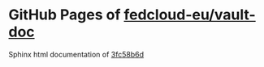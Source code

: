 GitHub Pages of [fedcloud-eu/vault-doc](https://github.com/fedcloud-eu/vault-doc.git)
===
Sphinx html documentation of [3fc58b6d](https://github.com/fedcloud-eu/vault-doc/tree/3fc58b6d3e06e0bd1785cfe2bbdecfa45444a118)
